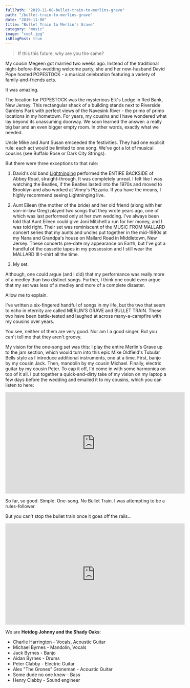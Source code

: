 ```yaml
---
fullPath: "2019-11-08-bullet-train-to-merlins-grave"
path: "/bullet-train-to-merlins-grave"
date: "2019-11-08"
title: "Bullet Train to Merlin's Grave"
category: "music"
image: "cool.jpg"
isBlogPost: true
---
```


> If this this future, why are you the same?

My cousin Megeen got married two weeks ago. Instead of the traditional night-before-the-wedding welcome party, she and her now-husband David Pope hosted POPESTOCK - a musical celebration featuring a variety of family-and-friends acts.

It was amazing.

The location for POPESTOCK was the mysterious Elk's Lodge in Red Bank, New Jersey. This rectangular shack of a building stands next to Riverside Gardens Park with perfect views of the Navesink River - the primo of primo locations in my hometown. For years, my cousins and I have wondered what lay beyond its unassuming doorway. We soon learned the answer: a really big bar and an even bigger empty room. In other words, exactly what we needed.

Uncle Mike and Aunt Susan emceeded the festivities. They had one explicit rule: each act would be limited to one song. We've got a lot of musical cousins (see Buffalo Rose or Dark City Strings).

But there were three exceptions to that rule:

1. David's old band [Lightninging](https://lightninging.bandcamp.com/) performed the ENTIRE BACKSIDE of Abbey Road, straight-through. It was completely unreal. I felt like I was watching the Beatles, if the Beatles lasted into the 1970s and moved to Brooklyn and also worked at Vinny's Pizzaria. If you have the means, I highly recommend seeing Lightninging live.

2. Aunt Eileen (the mother of the bride) and her old friend (along with her son-in-law Greg) played two songs that they wrote years ago, one of which was last performed only at her own wedding. I've always been told that Aunt Eileen could give Joni Mitchell a run for her money, and I was told right. Their set was reminiscent of the MUSIC FROM MALLARD concert series that my aunts and uncles put together in the mid-1980s at my Nana and Grandpa's house on Mallard Road in Middletown, New Jersey. These concerts pre-date my appearance on Earth, but I've got a handful of the cassette tapes in my possession and I still wear the MALLARD III t-shirt all the time.

3. My set.

Although, one could argue (and I did) that my performance was really more of a medley than two distinct songs. Further, I think one could even argue that my set was less of a medley and more of a complete disaster.

Allow me to explain.

I've written a six-fingered handful of songs in my life, but the two that seem to echo in eternity are called MERLIN'S GRAVE and BULLET TRAIN. These two have been battle-tested and laughed at across many-a-campfire with my cousins over years.

You see, neither of them are very good. Nor am I a good singer. But you can't tell me that they aren't groovy. 

My vision for the one-song set was this: I play the entire Merlin's Grave up to the jam section, which would turn into this epic Mike Oldfield's Tubular Bells style as I introduce additional instruments, one at a time. First, banjo by my cousin Jack. Then, mandolin by my cousin Michael. Finally, electric guitar by my cousin Peter. To cap it off, I'd come in with some harmonica on top of it all. I put together a quick-and-dirty take of my vision on my laptop a few days before the wedding and emailed it to my cousins, which you can listen to here:

<iframe width="560" height="315" src="https://www.youtube.com/embed/8UCJSqumSgg" frameborder="0" allow="accelerometer; autoplay; encrypted-media; gyroscope; picture-in-picture" allowfullscreen></iframe>

So far, so good. Simple. One-song. No Bullet Train. I was attempting to be a rules-follower.

But you can't stop the bullet train once it goes off the rails...

<iframe width="560" height="315" src="https://www.youtube.com/embed/WFA1TjSE6L0" frameborder="0" allow="accelerometer; autoplay; encrypted-media; gyroscope; picture-in-picture" allowfullscreen></iframe>

We are **Hotdog Johnny and the Shady Oaks**:
* Charlie Harrington - Vocals, Acoustic Guitar
* Michael Byrnes - Mandolin, Vocals
* Jack Byrnes - Banjo
* Aidan Byrnes - Drums
* Peter Clabby - Electric Guitar
* Alex "The Grones" Groneman - Acoustic Guitar
* Some dude no one knew - Bass
* Henry Clabby - Sound engineer
